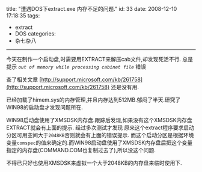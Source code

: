 title: "遭遇DOS下extract.exe 内存不足的问题."
id: 33
date: 2008-12-10 17:18:35
tags: 
- extract
- DOS
categories: 
- 杂七杂八

---

今天在制作一个启动盘,时需要用EXTRACT来解压cab文件,却发现死活不行.
总是提示 *`out of memory while processing cabinet file`* 错误

查了相关文章 [http://support.microsoft.com/kb/261758](http://support.microsoft.com/kb/261758) 还是没有用.

已经加载了himem.sys的内存管理,并且内存达到512MB.郁闷了半天.研究了WIN98的启动盘才发现问题所在.

WIN98启动盘使用了XMSDSK内存盘.跟踪后发现,如果没有这个XMSDSK内存盘EXTRACT就会有上面的提示.
经过多次测试才发现
原来这个extract程序要求启动分区可用空间大于`2048KB`否则就会有上面的错误提示.
而这个启动分区是根据环境变量`comspec`的值来确定的.而WIN98启动盘使用了XMSDSK内存盘后把这个变量指定的内存盘(COMMAND.COM也复制过去了),所以没这个问题.

不得已只好也使用XMSDSK来虚拟一个大于2048KB的内存盘来临时使用下.